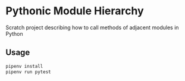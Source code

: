 # Pythonic Module Hierarchy

Scratch project describing how to call methods of adjacent modules in Python

## Usage

```bash
pipenv install
pipenv run pytest
```